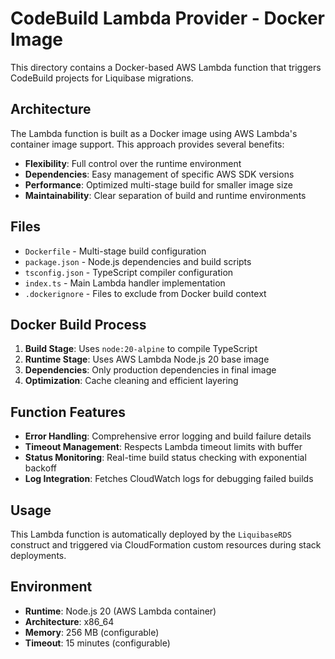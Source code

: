 # CodeBuild Lambda Provider - Docker Image

This directory contains a Docker-based AWS Lambda function that triggers CodeBuild projects for Liquibase migrations.

## Architecture

The Lambda function is built as a Docker image using AWS Lambda's container image support. This approach provides several benefits:

- **Flexibility**: Full control over the runtime environment
- **Dependencies**: Easy management of specific AWS SDK versions
- **Performance**: Optimized multi-stage build for smaller image size
- **Maintainability**: Clear separation of build and runtime environments

## Files

- `Dockerfile` - Multi-stage build configuration
- `package.json` - Node.js dependencies and build scripts
- `tsconfig.json` - TypeScript compiler configuration
- `index.ts` - Main Lambda handler implementation
- `.dockerignore` - Files to exclude from Docker build context

## Docker Build Process

1. **Build Stage**: Uses `node:20-alpine` to compile TypeScript
2. **Runtime Stage**: Uses AWS Lambda Node.js 20 base image
3. **Dependencies**: Only production dependencies in final image
4. **Optimization**: Cache cleaning and efficient layering

## Function Features

- **Error Handling**: Comprehensive error logging and build failure details
- **Timeout Management**: Respects Lambda timeout limits with buffer
- **Status Monitoring**: Real-time build status checking with exponential backoff
- **Log Integration**: Fetches CloudWatch logs for debugging failed builds

## Usage

This Lambda function is automatically deployed by the `LiquibaseRDS` construct and triggered via CloudFormation custom resources during stack deployments.

## Environment

- **Runtime**: Node.js 20 (AWS Lambda container)
- **Architecture**: x86_64
- **Memory**: 256 MB (configurable)
- **Timeout**: 15 minutes (configurable)
